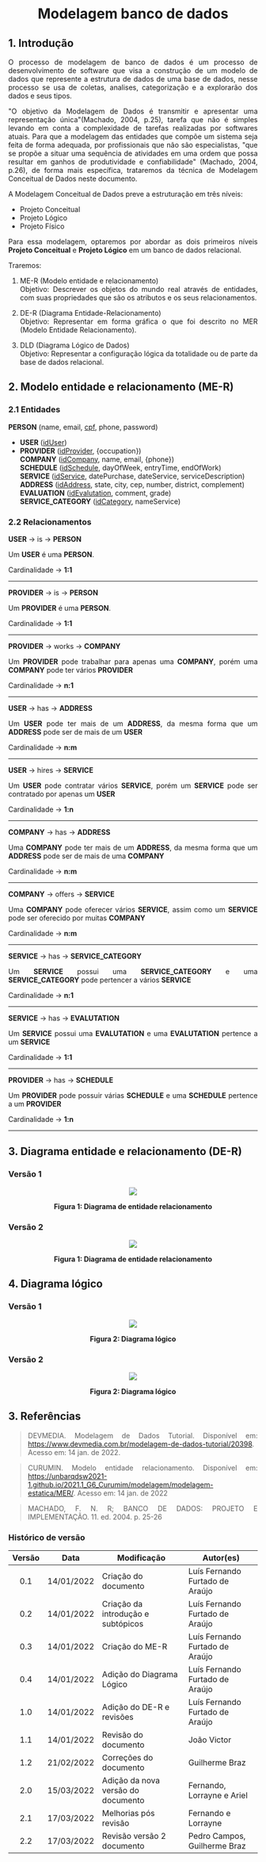 # <center> Modelagem banco de dados

<div align="justify">

## 1. Introdução

O processo de modelagem de banco de dados é um processo de desenvolvimento de software que visa a construção de um modelo de dados que represente a estrutura de dados de uma base de dados, nesse processo se usa de coletas, analises, categorização e a explorarão dos dados e seus tipos.

"O objetivo da Modelagem de Dados é transmitir e apresentar uma representação única"(Machado, 2004, p.25), tarefa que não é simples levando em conta a complexidade de tarefas realizadas por softwares atuais. Para que a modelagem das entidades que compõe um sistema seja feita de forma adequada, por profissionais que não são especialistas, "que se propõe a situar uma sequência de atividades em uma ordem que possa resultar em ganhos de produtividade e confiabilidade" (Machado, 2004, p.26), de forma mais específica, trataremos da técnica de Modelagem Conceitual de Dados neste documento.

A Modelagem Conceitual de Dados preve a estruturação em três níveis:

- Projeto Conceitual
- Projeto Lógico
- Projeto Físico


Para essa modelagem, optaremos por abordar as dois primeiros níveis **Projeto Conceitual** e **Projeto Lógico** em um banco de dados relacional.

Traremos:

1. ME-R (Modelo entidade e relacionamento)<br>
   Objetivo: Descrever os objetos do mundo real através de entidades, com suas propriedades que são os atributos e os seus relacionamentos.

2. DE-R (Diagrama Entidade-Relacionamento)<br>
   Objetivo: Representar em forma gráfica o que foi descrito no MER (Modelo Entidade Relacionamento).

3. DLD (Diagrama Lógico de Dados)<br>
   Objetivo: Representar a configuração lógica da totalidade ou de parte da base de dados relacional.

## 2. Modelo entidade e relacionamento (ME-R)

### 2.1 Entidades

**PERSON** (name, email, <u>cpf</u>, phone, password)<br>
-   **USER** (<u>idUser</u>)<br>
-   **PROVIDER** (<u>idProvider</u>, {occupation})<br>
**COMPANY** (<u>idCompany</u>, name, email, {phone})<br>
**SCHEDULE** (<u>idSchedule</u>, dayOfWeek, entryTime, endOfWork)<br>
**SERVICE** (<u>idService</u>, datePurchase, dateService, serviceDescription)<br>
**ADDRESS** (<u>idAddress</u>, state, city, cep, number, district, complement)<br>
**EVALUATION** (<u>idEvalutation</u>, comment, grade)<br>
**SERVICE_CATEGORY** (<u>idCategory</u>, nameService)<br>

### 2.2 Relacionamentos

**USER** -> is -> **PERSON**

Um **USER** é uma **PERSON**.

Cardinalidade -> **1:1**

<hr>

**PROVIDER** -> is -> **PERSON**

Um **PROVIDER** é uma **PERSON**.

Cardinalidade -> **1:1**

<hr>

**PROVIDER** -> works -> **COMPANY**

Um **PROVIDER** pode trabalhar para apenas uma **COMPANY**, porém uma **COMPANY** pode ter vários **PROVIDER**

Cardinalidade -> **n:1**

<hr>

**USER** -> has -> **ADDRESS**

Um **USER** pode ter mais de um **ADDRESS**, da mesma forma que um **ADDRESS** pode ser de mais de um **USER**

Cardinalidade -> **n:m**

<hr>

**USER** -> hires -> **SERVICE**

Um **USER** pode contratar vários **SERVICE**, porém um **SERVICE** pode ser contratado por apenas um **USER**

Cardinalidade -> **1:n**

<hr>

**COMPANY** -> has -> **ADDRESS**

Uma **COMPANY** pode ter mais de um **ADDRESS**, da mesma forma que um **ADDRESS** pode ser de mais de uma **COMPANY**

Cardinalidade -> **n:m**

<hr>

**COMPANY** -> offers -> **SERVICE**

Uma **COMPANY** pode oferecer vários **SERVICE**, assim como um **SERVICE** pode ser oferecido por muitas **COMPANY**

Cardinalidade -> **n:m**

<hr>

**SERVICE** -> has -> **SERVICE_CATEGORY**

Um **SERVICE** possui uma **SERVICE_CATEGORY** e uma **SERVICE_CATEGORY** pode pertencer a vários **SERVICE**

Cardinalidade -> **n:1**

<hr>

**SERVICE** -> has -> **EVALUTATION**

Um **SERVICE** possui uma **EVALUTATION** e uma **EVALUTATION** pertence a um **SERVICE**

Cardinalidade -> **1:1**

<hr>

**PROVIDER** -> has -> **SCHEDULE**

Um **PROVIDER** pode possuir várias **SCHEDULE** e uma **SCHEDULE** pertence a um **PROVIDER**

Cardinalidade -> **1:n**

<hr>

## 3. Diagrama entidade e relacionamento (DE-R)

### Versão 1
<p align='center'>
    <img src='assets/images/modelagemBanco/V1-MER.png' width=auto height=auto>
    <figcaption align='center'>
        <b>Figura 1: Diagrama de entidade relacionamento</b>
        <br>
    </figcaption>
</p>

### Versão 2
<p align='center'>
    <img src='assets/images/modelagemBanco/v2-DERR.png' width=auto height=auto>
    <figcaption align='center'>
        <b>Figura 1: Diagrama de entidade relacionamento</b>
        <br>
    </figcaption>
</p>

## 4. Diagrama lógico

### Versão 1
<p align='center'>
    <img src='assets/images/modelagemBanco/V1-DE-LOGICO.png' width=auto height=auto>
    <figcaption align='center'>
        <b>Figura 2: Diagrama lógico</b>
        <br>
    </figcaption>
</p>


### Versão 2
<p align='center'>
    <img src='assets/images/modelagemBanco/v2-DLDR.png' width=auto height=auto>
    <figcaption align='center'>
        <b>Figura 2: Diagrama lógico</b>
        <br>
    </figcaption>
</p>

## 3. Referências

> DEVMEDIA. Modelagem de Dados Tutorial. Disponível em: https://www.devmedia.com.br/modelagem-de-dados-tutorial/20398. Acesso em: 14 jan. de 2022.

> CURUMIN. Modelo entidade relacionamento. Disponível em: https://unbarqdsw2021-1.github.io/2021.1_G6_Curumim/modelagem/modelagem-estatica/MER/. Acesso em: 14 jan. de 2022

> MACHADO, F. N. R; BANCO DE DADOS: PROJETO E IMPLEMENTAÇÃO. 11. ed. 2004. p. 25-26

</div>

### Histórico de versão

| Versão | Data       | Modificação                        | Autor(es)                       |
| :----: | ---------- | ---------------------------------- | ------------------------------- |
|  0.1   | 14/01/2022 | Criação do documento               | Luís Fernando Furtado de Araújo |
|  0.2   | 14/01/2022 | Criação da introdução e subtópicos | Luís Fernando Furtado de Araújo |
|  0.3   | 14/01/2022 | Criação do ME-R                    | Luís Fernando Furtado de Araújo |
|  0.4   | 14/01/2022 | Adição do Diagrama Lógico          | Luís Fernando Furtado de Araújo |
|  1.0   | 14/01/2022 | Adição do DE-R e revisões          | Luís Fernando Furtado de Araújo |
|  1.1   | 14/01/2022 | Revisão do documento               | João Victor                     |
|  1.2   | 21/02/2022 | Correções do documento             | Guilherme Braz                  |
|  2.0   | 15/03/2022 | Adição da nova versão do documento | Fernando, Lorrayne e Ariel      |
|  2.1   | 17/03/2022 | Melhorias pós revisão 		   | Fernando e Lorrayne             |
|  2.2   | 17/03/2022 | Revisão versão 2 documento 	   | Pedro Campos, Guilherme Braz    |
